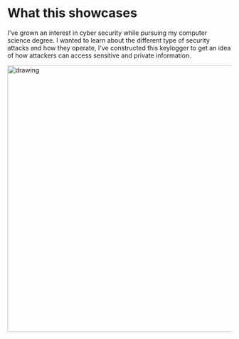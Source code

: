 # **What this showcases**

I've grown an interest in cyber security while pursuing my computer science degree. I wanted to learn about the different type of security attacks and how they operate,
I've constructed this keylogger to get an idea of how attackers can access sensitive and private information.

<img src="https://media.giphy.com/media/dOQZn8bK6ozK4e8yF0/giphy.gif" alt="drawing" length = "300" width="600"/>
